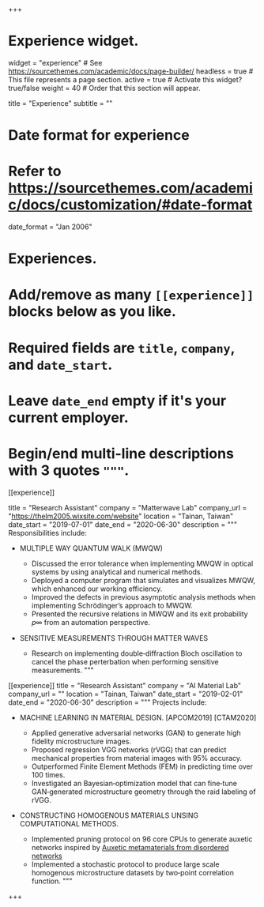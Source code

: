 +++
# Experience widget.
widget = "experience"  # See https://sourcethemes.com/academic/docs/page-builder/
headless = true  # This file represents a page section.
active = true  # Activate this widget? true/false
weight = 40  # Order that this section will appear.

title = "Experience"
subtitle = ""

# Date format for experience
#   Refer to https://sourcethemes.com/academic/docs/customization/#date-format
date_format = "Jan 2006"

# Experiences.
#   Add/remove as many `[[experience]]` blocks below as you like.
#   Required fields are `title`, `company`, and `date_start`.
#   Leave `date_end` empty if it's your current employer.
#   Begin/end multi-line descriptions with 3 quotes `"""`.
[[experience]]

  title = "Research Assistant"
  company = "Matterwave Lab"
  company_url = "https://thelm2005.wixsite.com/website"
  location = "Tainan, Taiwan"
  date_start = "2019-07-01"
  date_end = "2020-06-30"
  description = """
  Responsibilities include:
  
  * MULTIPLE WAY QUANTUM WALK (MWQW)

    * Discussed the error tolerance when implementing MWQW in optical systems by using analytical and numerical methods.
    * Deployed a computer program that simulates and visualizes MWQW, which enhanced our working efficiency.
    * Improved the defects in previous asymptotic analysis methods when implementing Schrödinger’s approach to MWQW.
    * Presented the recursive relations in MWQW and its exit probability 𝑝∞ from an automation perspective.

  * SENSITIVE MEASUREMENTS THROUGH MATTER WAVES  

    * Research on implementing double‑diffraction Bloch oscillation to cancel the phase perterbation when performing sensitive measurements.
  """

[[experience]]
  title = "Research Assistant"
  company = "AI Material Lab"
  company_url = ""
  location = "Tainan, Taiwan"
  date_start = "2019-02-01"
  date_end = "2020-06-30"
  description = """
  Projects include:

  * MACHINE LEARNING IN MATERIAL DESIGN. [APCOM2019] [CTAM2020]

    * Applied generative adversarial networks (GAN) to generate high fidelity microstructure images.
    * Proposed regression VGG networks (rVGG) that can predict mechanical properties from material images with 95% accuracy.
    * Outperformed Finite Element Methods (FEM) in predicting time over 100 times.
    * Investigated an Bayesian‑optimization model that can fine‑tune GAN‑generated microstructure geometry through the raid labeling of rVGG.

  * CONSTRUCTiNG HOMOGENOUS MATERIALS UNSING COMPUTATIONAL METHODS.

    * Implemented pruning protocol on 96 core CPUs to generate auxetic networks inspired by [Auxetic metamaterials from disordered networks](https://www.pnas.org/content/115/7/E1384)
    * Implemented a stochastic protocol to produce large scale homogenous microstructure datasets by two‑point correlation function.
  """

+++
